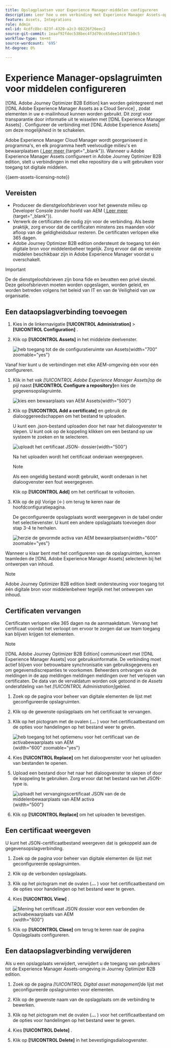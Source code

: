 ```yaml
---
title: Opslagplaatsen voor Experience Manager-middelen configureren
description: Leer hoe u een verbinding met Experience Manager Assets-opslagruimten configureert voor gebruik in Journey Optimizer B2B edition-inhoudsauthoring.
feature: Assets, Integrations
role: Admin
exl-id: 4cdfc8bc-823f-4320-a2c3-08226f26eec2
source-git-commit: 1eaaf92fdec538bec4f3d70cc65dee141971b0c5
workflow-type: tm+mt
source-wordcount: '695'
ht-degree: 0%

---
```


# Experience Manager-opslagruimten voor middelen configureren

[!DNL Adobe Journey Optimizer B2B Edition] kan worden geïntegreerd met [!DNL Adobe Experience Manager Assets as a Cloud Service] , zodat elementen in uw e-mailinhoud kunnen worden gebruikt. Dit zorgt voor transparantie door informatie uit te wisselen met [!DNL Experience Manager Assets] . Configureer de verbinding met [!DNL Adobe Experience Assets] om deze mogelijkheid in te schakelen.

Adobe Experience Manager Cloud Manager wordt georganiseerd in programma&#39;s, en elk programma heeft veelvoudige milieu&#39;s en bewaarplaatsen ([ Leer meer ](https://experienceleague.adobe.com/en/docs/experience-manager-cloud-service/content/implementing/using-cloud-manager/programs/program-types){target="_blank"}). Wanneer u Adobe Experience Manager Assets configureert in Adobe Journey Optimizer B2B edition, stelt u verbindingen in met elke repository die u wilt gebruiken voor toegang tot digitale middelen.

{{aem-assets-licensing-note}}

## Vereisten

* Produceer de dienstgeloofsbrieven voor het gewenste milieu op Developer Console zonder hoofd van AEM ([ Leer meer ](https://experienceleague.adobe.com/en/docs/experience-manager-learn/getting-started-with-aem-headless/authentication/service-credentials#generate-service-credentials){target="_blank"}).
* Verwerk de certificaten die nodig zijn voor de verbinding. Als beste praktijk, zorg ervoor dat de certificaten minstens zes maanden vóór afloop van de geldigheidsduur resteren. De certificaten verlopen elke 365 dagen.
* Adobe Journey Optimizer B2B edition ondersteunt de toegang tot één digitale bron voor middelenbeheer tegelijk. Zorg ervoor dat de vereiste middelen beschikbaar zijn in Adobe Experience Manager voordat u overschakelt.

>[!IMPORTANT]
>
>De de dienstgeloofsbrieven zijn bona fide en bevatten een privé sleutel. Deze geloofsbrieven moeten worden opgeslagen, worden geleid, en worden betreden volgens het beleid van IT en van de Veiligheid van uw organisatie.

## Een dataopslagverbinding toevoegen

1. Kies in de linkernavigatie **[!UICONTROL Administration]** > **[!UICONTROL Configuration]** .

1. Klik op **[!UICONTROL Assets]** in het middelste deelvenster.

   ![ heb toegang tot de de configuratieruimte van Assets ](./assets/configuration-assets-aem.png){width="700" zoomable="yes"}

<!--   The default digital asset management option is configured as `Adobe Marketo Engage`.
-->
Vanaf hier kunt u de verbindingen met elke AEM-omgeving één voor één configureren.

1. Klik in het vak _[!UICONTROL Adobe Experience Manager Assets]_&#x200B;op de pijl naast **[!UICONTROL Configure a repository]**&#x200B;en kies de gegevensopslagruimte.

   ![ kies een bewaarplaats van AEM Assets ](./assets/configure-assets-aem-choose-respository.png){width="500"}

1. Klik op **[!UICONTROL Add a certificate]** en gebruik de dialooggereedschappen om het bestand te uploaden.

   U kunt een .json-bestand uploaden door het naar het dialoogvenster te slepen. U kunt ook op de koppeling klikken om een bestand op uw systeem te zoeken en te selecteren.

   ![ uploadt het certificaat JSON- dossier ](./assets/configuration-assets-aem-upload-cert.png){width="500"}

   Na het uploaden wordt het certificaat onderaan weergegeven.

   >[!NOTE]
   >
   >Als een ongeldig bestand wordt gebruikt, wordt onderaan in het dialoogvenster een fout weergegeven.

   Klik op **[!UICONTROL Add]** om het certificaat te voltooien.

1. Klik op de pijl Vorige (←) om terug te keren naar de hoofdconfiguratiepagina.

   De geconfigureerde opslagplaats wordt weergegeven in de tabel onder het selectievenster. U kunt een andere opslagplaats toevoegen door stap 3-4 te herhalen.

   ![ herzie de gevormde activa van AEM bewaarplaatsen ](./assets/configuration-assets-aem-repositories.png){width="600" zoomable="yes"}

Wanneer u klaar bent met het configureren van de opslagruimten, kunnen teamleden de [!DNL Adobe Experience Manager Assets] selecteren bij het ontwerpen van inhoud.

>[!NOTE]
>
>Adobe Journey Optimizer B2B edition biedt ondersteuning voor toegang tot één digitale bron voor middelenbeheer tegelijk met het ontwerpen van inhoud. 

## Certificaten vervangen

Certificaten verlopen elke 365 dagen na de aanmaakdatum. Vervang het certificaat voordat het verloopt om ervoor te zorgen dat uw team toegang kan blijven krijgen tot elementen.

>[!NOTE]
>
>[!DNL Adobe Journey Optimizer B2B Edition] communiceert met [!DNL Experience Manager Assets] voor gebruiksinformatie. De verbinding moet actief blijven voor betrouwbare synchronisatie van gebruiksgegevens en om gegevensdiscrepanties te voorkomen. Beheerders ontvangen via de meldingen in de app meldingen meldingen meldingen over het verlopen van certificaten. De data van de vervaldatum worden ook getoond in de _Assets_ onderafdeling van het _[!UICONTROL Administration]_&#x200B;gebied.

1. Zoek op de pagina voor beheer van digitale elementen de lijst met geconfigureerde opslagruimten.

1. Klik op de gewenste opslagplaats om het certificaat te vervangen.

1. Klik op het pictogram met de ovalen (**...** ) voor het certificaatbestand om de opties voor handelingen op het bestand weer te geven.

   ![ heb toegang tot het optiemenu voor het certificaat van de activabewaarplaats van AEM ](./assets/configuration-assets-aem-repo-menu.png){width="600" zoomable="yes"}

1. Kies **[!UICONTROL Replace]** om het dialoogvenster voor het uploaden van bestanden te openen.

1. Upload een bestand door het naar het dialoogvenster te slepen of door de koppeling te gebruiken. Zorg ervoor dat het bestand van het JSON-type is.

   ![ uploadt het vervangingscertificaat JSON van de de middelenbewaarplaats van AEM activa ](./assets/configuration-assets-aem-upload-replacement-cert.png){width="500"}

1. Klik op **[!UICONTROL Replace]** om het uploaden te bevestigen.

## Een certificaat weergeven

U kunt het JSON-certificaatbestand weergeven dat is gekoppeld aan de gegevensopslagverbinding.

1. Zoek op de pagina voor beheer van digitale elementen de lijst met geconfigureerde opslagruimten.

1. Klik op de verbonden opslagplaats.

1. Klik op het pictogram met de ovalen (**...** ) voor het certificaatbestand om de opties voor handelingen op het bestand weer te geven.

1. Kies **[!UICONTROL View]** .

   ![ Mening het certificaat JSON dossier voor een verbonden de activabewaarplaats van AEM ](./assets/configuration-assets-aem-view-cert.png){width="600"}

1. Klik op **[!UICONTROL Close]** om terug te keren naar de pagina Opslagplaats configureren.

## Een dataopslagverbinding verwijderen

Als u een opslagplaats verwijdert, verwijdert u de toegang van gebruikers tot de Experience Manager Assets-omgeving in Journey Optimizer B2B edition.

1. Zoek op de pagina _[!UICONTROL Digital asset management]_&#x200B;de lijst met geconfigureerde opslagruimten voor elementen.

1. Klik op de gewenste naam van de opslagplaats om de verbinding te bewerken.

1. Klik op het pictogram met de ovalen (**...** ) voor het certificaatbestand om de opties voor handelingen op het bestand weer te geven.

1. Kies **[!UICONTROL Delete]** .

1. Klik op **[!UICONTROL Delete]** in het bevestigingsdialoogvenster.
<!--

## Switch back to Adobe Marketo Engage Assets

Select Adobe Marketo Engage digital asset management in the Assets section.

After the confirmation, the Adobe Marketo Engage assets library is available for users.
-->

